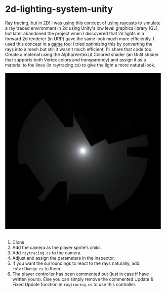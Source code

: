 # 2d-lighting-system-unity
Ray tracing, but in 2D!
I was using this concept of using raycasts to simulate a ray traced environment in 2d using Unity's low level graphics library (GL), but later abandoned the project when I discovered that 2d lights in a forward 2d renderer (in URP) gave the same look much more efficiently. I used this concept in a [game](https://makra.itch.io/two-opposites) too! I tried optimizing this by converting the rays into a mesh but still it wasn't much efficient, I'll share that code too. Create a material using the Alpha/VertexLit Colored shader (an Unlit shader that supports both Vertex colors and transparency) and assign it as a material to the lines (in raytracing.cs) to give the light a more natural look.<br><br>
<img src= "RTDemo.gif"><br><br>
1. Clone
2. Add the camera as the player sprite's child.
3. Add `raytracing.cs` to the camera.
4. Adjust and assign the parameters in the inspector.
5. If you want the surroundings to react to the rays naturally, add `colorChange.cs` to them.
6. The player controller has been commented out (just in case if have written yours). Else you can simply remove the commented Update & Fixed Update function in `raytracing.cs` to use this controller.<br><br>
